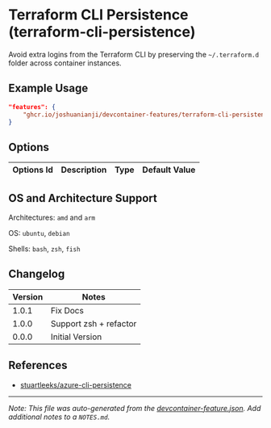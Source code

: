 
# Terraform CLI Persistence (terraform-cli-persistence)

Avoid extra logins from the Terraform CLI by preserving the `~/.terraform.d` folder across container instances.

## Example Usage

```json
"features": {
    "ghcr.io/joshuanianji/devcontainer-features/terraform-cli-persistence:1": {}
}
```

## Options

| Options Id | Description | Type | Default Value |
|-----|-----|-----|-----|


## OS and Architecture Support

Architectures: `amd` and `arm`

OS: `ubuntu`, `debian`

Shells: `bash`, `zsh`, `fish`

## Changelog

| Version | Notes                  |
| ------- | ---------------------- |
| 1.0.1   | Fix Docs               |
| 1.0.0   | Support zsh + refactor |
| 0.0.0   | Initial Version        |

## References

- [stuartleeks/azure-cli-persistence](https://github.com/stuartleeks/dev-container-features/tree/main/src/azure-cli-persistence)


---

_Note: This file was auto-generated from the [devcontainer-feature.json](https://github.com/joshuanianji/devcontainer-features/blob/main/src/terraform-cli-persistence/devcontainer-feature.json).  Add additional notes to a `NOTES.md`._
